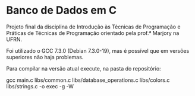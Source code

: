 # Banco de Dados em C

Projeto final da disciplina de Introdução às Técnicas de Programação e Práticas de Técnicas de Programação orientado pela prof.ª Marjory na UFRN.

Foi utilizado o GCC 7.3.0 (Debian 7.3.0-19), mas é possível que em versões superiores não haja problemas.

Para compilar na versão atual execute, na pasta do repositório:

gcc main.c libs/common.c libs/database_operations.c libs/colors.c libs/strings.c -o exec -g -W

